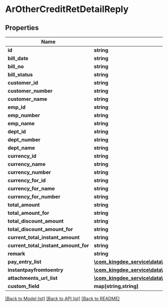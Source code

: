 # ArOtherCreditRetDetailReply

## Properties
Name | Type | Description | Notes
------------ | ------------- | ------------- | -------------
**id** | **string** |  | [optional] 
**bill_date** | **string** |  | [optional] 
**bill_no** | **string** |  | [optional] 
**bill_status** | **string** |  | [optional] 
**customer_id** | **string** |  | [optional] 
**customer_number** | **string** |  | [optional] 
**customer_name** | **string** |  | [optional] 
**emp_id** | **string** |  | [optional] 
**emp_number** | **string** |  | [optional] 
**emp_name** | **string** |  | [optional] 
**dept_id** | **string** |  | [optional] 
**dept_number** | **string** |  | [optional] 
**dept_name** | **string** |  | [optional] 
**currency_id** | **string** |  | [optional] 
**currency_name** | **string** |  | [optional] 
**currency_number** | **string** |  | [optional] 
**currency_for_id** | **string** |  | [optional] 
**currency_for_name** | **string** |  | [optional] 
**currency_for_number** | **string** |  | [optional] 
**total_amount** | **string** |  | [optional] 
**total_amount_for** | **string** |  | [optional] 
**total_discount_amount** | **string** |  | [optional] 
**total_discount_amount_for** | **string** |  | [optional] 
**current_total_instant_amount** | **string** |  | [optional] 
**current_total_instant_amount_for** | **string** |  | [optional] 
**remark** | **string** |  | [optional] 
**pay_entry_list** | [**\com_kingdee_service\data\entity\ArOtherCreditRetDetailReplyPayEntry[]**](ArOtherCreditRetDetailReplyPayEntry.md) |  | [optional] 
**instantpayfromtoentry** | [**\com_kingdee_service\data\entity\ArOtherCreditRetDetailReplyInstantPayEntry[]**](ArOtherCreditRetDetailReplyInstantPayEntry.md) |  | [optional] 
**attachments_url_list** | [**\com_kingdee_service\data\entity\ArOtherCreditRetDetailReplyAttachmentsUrl[]**](ArOtherCreditRetDetailReplyAttachmentsUrl.md) |  | [optional] 
**custom_field** | **map[string,string]** |  | [optional] 

[[Back to Model list]](../README.md#documentation-for-models) [[Back to API list]](../README.md#documentation-for-api-endpoints) [[Back to README]](../README.md)


